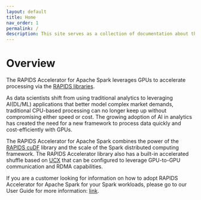 ```yaml
---
layout: default
title: Home
nav_order: 1
permalink: /
description: This site serves as a collection of documentation about the RAPIDS accelerator for Apache Spark
---
```

# Overview
The RAPIDS Accelerator for Apache Spark leverages GPUs to accelerate processing via the
[RAPIDS libraries](http://rapids.ai).

As data scientists shift from using traditional analytics to leveraging AI(DL/ML) applications that 
better model complex market demands, traditional CPU-based processing can no longer keep up without 
compromising either speed or cost. The growing adoption of AI in analytics has created the need for 
a new framework to process data quickly and cost-efficiently with GPUs.

The RAPIDS Accelerator for Apache Spark combines the power of the [RAPIDS cuDF](https://github.com/rapidsai/cudf/) library and
the scale of the Spark distributed computing framework.  The RAPIDS Accelerator library also has a
built-in accelerated shuffle based on [UCX](https://github.com/openucx/ucx/) that can be configured to leverage GPU-to-GPU
communication and RDMA capabilities.

If you are a customer looking for information on how to adopt RAPIDS Accelerator for Apache Spark
for your Spark workloads, please go to our User Guide for more information: [link](https://docs.nvidia.com/spark-rapids/user-guide/latest/index.html).
